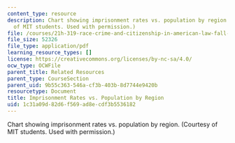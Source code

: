 ```yaml
---
content_type: resource
description: Chart showing imprisonment rates vs. population by region. (Courtesy
  of MIT students. Used with permission.)
file: /courses/21h-319-race-crime-and-citizenship-in-american-law-fall-2014/1c31a09d82d6f569ad8ecdf3b5536182_MIT21H_319F14_PrisonState.pdf
file_size: 52326
file_type: application/pdf
learning_resource_types: []
license: https://creativecommons.org/licenses/by-nc-sa/4.0/
ocw_type: OCWFile
parent_title: Related Resources
parent_type: CourseSection
parent_uid: 9b55c363-546a-cf3b-403b-8d7744e9420b
resourcetype: Document
title: Imprisonment Rates vs. Population by Region
uid: 1c31a09d-82d6-f569-ad8e-cdf3b5536182
---
```

Chart showing imprisonment rates vs. population by region. (Courtesy of MIT students. Used with permission.)